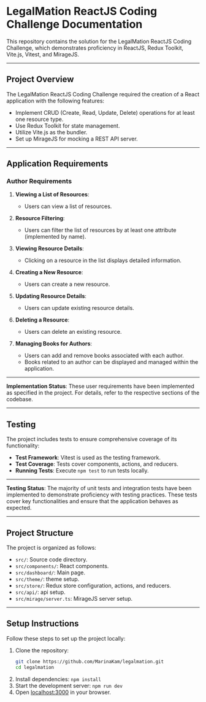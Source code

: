 # LegalMation ReactJS Coding Challenge Documentation

This repository contains the solution for the LegalMation ReactJS Coding Challenge, which demonstrates proficiency in ReactJS, Redux Toolkit, Vite.js, Vitest, and MirageJS.

---

## Project Overview

The LegalMation ReactJS Coding Challenge required the creation of a React application with the following features:

- Implement CRUD (Create, Read, Update, Delete) operations for at least one resource type.
- Use Redux Toolkit for state management.
- Utilize Vite.js as the bundler.
- Set up MirageJS for mocking a REST API server.

---

## Application Requirements

### Author Requirements

1. **Viewing a List of Resources**:
    - Users can view a list of resources.

2. **Resource Filtering**:
    - Users can filter the list of resources by at least one attribute (implemented by name).

3. **Viewing Resource Details**:
    - Clicking on a resource in the list displays detailed information.

4. **Creating a New Resource**:
    - Users can create a new resource.

5. **Updating Resource Details**:
    - Users can update existing resource details.

6. **Deleting a Resource**:
    - Users can delete an existing resource.

7. **Managing Books for Authors**:
    - Users can add and remove books associated with each author.
    - Books related to an author can be displayed and managed within the application.

---

**Implementation Status**: These user requirements have been implemented as specified in the project. For details, refer to the respective sections of the codebase.

---

## Testing

The project includes tests to ensure comprehensive coverage of its functionality:

- **Test Framework**: Vitest is used as the testing framework.
- **Test Coverage**: Tests cover components, actions, and reducers.
- **Running Tests**: Execute `npm test` to run tests locally.

---

**Testing Status**: The majority of unit tests and integration tests have been implemented to demonstrate proficiency with testing practices. These tests cover key functionalities and ensure that the application behaves as expected.

---

## Project Structure

The project is organized as follows:

- `src/`: Source code directory.
- `src/components/`: React components.
- `src/dashboard/`: Main page.
- `src/theme/`: theme setup.
- `src/store/`: Redux store configuration, actions, and reducers.
- `src/api/`: api setup.
- `src/mirage/server.ts`: MirageJS server setup.

---

## Setup Instructions

Follow these steps to set up the project locally:

1. Clone the repository:
   ```bash
   git clone https://github.com/MarinaKam/legalmation.git
   cd legalmation
2. Install dependencies:
   ``npm install``
3. Start the development server:
   ``npm run dev``
4. Open [localhost:3000](http://localhost:3000) in your browser.
